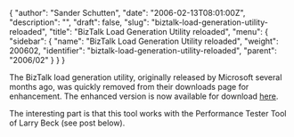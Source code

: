 {
  "author": "Sander Schutten",
  "date": "2006-02-13T08:01:00Z",
  "description": "",
  "draft": false,
  "slug": "biztalk-load-generation-utility-reloaded",
  "title": "BizTalk Load Generation Utility reloaded",
  "menu": {
    "sidebar": {
      "name": "BizTalk Load Generation Utility reloaded",
      "weight": 200602,
      "identifier": "biztalk-load-generation-utility-reloaded",
      "parent": "2006/02"
    }
  }
}


The BizTalk load generation utility, originally released by Microsoft several months ago, was quickly removed from their downloads page for enhancement. The enhanced version is now available for download [here](http://www.microsoft.com/downloads/details.aspx?FamilyId=C2EE632B-41C2-42B4-B865-34077F483C9E&displaylang=en).

The interesting part is that this tool works with the Performance Tester Tool of Larry Beck (see post below).

